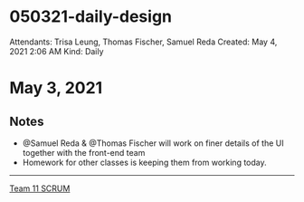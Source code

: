 # 050321-daily-design

Attendants: Trisa Leung, Thomas Fischer, Samuel Reda
Created: May 4, 2021 2:06 AM
Kind: Daily

# May 3, 2021

## Notes

- @Samuel Reda & @Thomas Fischer will work on finer details of the UI together with the front-end team
- Homework for other classes is keeping them from working today.

---

[Team 11 SCRUM](https://www.notion.so/8f7dde1804c04117a220e59744d0812e)
